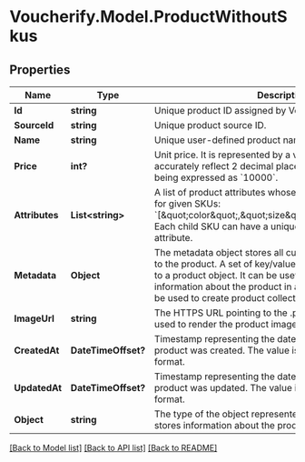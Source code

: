 # Voucherify.Model.ProductWithoutSkus

## Properties

Name | Type | Description | Notes
------------ | ------------- | ------------- | -------------
**Id** | **string** | Unique product ID assigned by Voucherify. | [optional] 
**SourceId** | **string** | Unique product source ID. | [optional] 
**Name** | **string** | Unique user-defined product name. | [optional] 
**Price** | **int?** | Unit price. It is represented by a value multiplied by 100 to accurately reflect 2 decimal places, such as &#x60;$100.00&#x60; being expressed as &#x60;10000&#x60;. | [optional] 
**Attributes** | **List&lt;string&gt;** | A list of product attributes whose values you can customize for given SKUs: &#x60;[\&quot;color\&quot;,\&quot;size\&quot;,\&quot;ranking\&quot;]&#x60;. Each child SKU can have a unique value for a given attribute. | [optional] 
**Metadata** | **Object** | The metadata object stores all custom attributes assigned to the product. A set of key/value pairs that you can attach to a product object. It can be useful for storing additional information about the product in a structured format. It can be used to create product collections. | [optional] 
**ImageUrl** | **string** | The HTTPS URL pointing to the .png or .jpg file that will be used to render the product image. | [optional] 
**CreatedAt** | **DateTimeOffset?** | Timestamp representing the date and time when the product was created. The value is shown in the ISO 8601 format. | [optional] 
**UpdatedAt** | **DateTimeOffset?** | Timestamp representing the date and time when the product was updated. The value is shown in the ISO 8601 format. | [optional] 
**Object** | **string** | The type of the object represented by JSON. This object stores information about the product. | [optional] 

[[Back to Model list]](../README.md#documentation-for-models) [[Back to API list]](../README.md#documentation-for-api-endpoints) [[Back to README]](../README.md)

